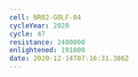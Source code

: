 ```yaml
---
cell: NR02-GOLF-04
cycleYear: 2020
cycle: 47
resistance: 2400000
enlightened: 191000
date: 2020-12-14T07:16:31.386Z
---
```

